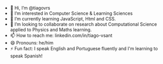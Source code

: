 - 👋 Hi, I’m @tiagovrs
- 👀 I’m interested in Computer Science & Learning Sciences
- 🌱 I’m currently learning JavaScript, Html and CSS.
- 💞️ I’m looking to collaborate on research about Computational Science applied to Physics and Maths learning.
- 📫 How to reach me: linkedin.com/in/tiago-vsant
- 😄 Pronouns: he/him
- ⚡ Fun fact: I speak English and Portuguese fluently and I'm learning to speak Spanish!
